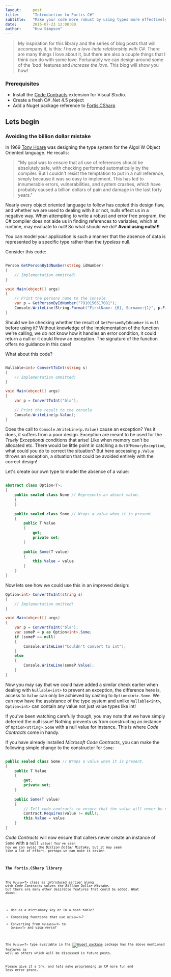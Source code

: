 ```yaml
---
layout:     post
title:      "Introduction to Fortis C#"
subtitle:   "Make your code more robust by using types more effectively"
date:       2015-07-23 12:00:00
author:     "Huw Simpson"
---
```


> My inspiration for this library and the series of blog posts that will accompany it, is this: *I have a love-hate relationship with C#.* There are many things I love about it, but there are also a couple things that I think can do with some love. Fortunately we can design around some of the *'bad'* features and *increase the love*. This blog will show you how!

### Prerequisites
* Install the [Code Contracts](https://visualstudiogallery.msdn.microsoft.com/1ec7db13-3363-46c9-851f-1ce455f66970) extension for Visual Studio.
* Create a fresh C# .Net 4.5 project
* Add a Nuget package reference to [Fortis.CSharp](https://www.nuget.org/packages/Fortis.CSharp)

## Lets begin

### Avoiding the billion dollar mistake
In 1969 [Tony Hoare](https://en.wikipedia.org/wiki/Tony_Hoare) was designing the type system for the Algol W Object Oriented language. He recalls: 
> "My goal was to ensure that all use of references should be absolutely safe, with checking performed automatically by the compiler. But I couldn't resist the temptation to put in a null reference, simply because it was so easy to implement. This has led to innumerable errors, vulnerabilities, and system crashes, which have probably caused a billion dollars of pain and damage in the last forty years."

Nearly every object oriented language to follow has copied this design flaw, and whether we are used to dealing with it or not, nulls effect us in a negative way. When attempting to write a robust and error free program, the C# compiler does not aide us in finding references to variables, which at runtime, may evaluate to null! So what should we do? __Avoid using nulls!!!__

You can model your application is such a manner that the absence of data is represented by a specific type rather than the *typeless* null.

Consider this code:

```csharp

Person GetPersonByIdNumber(string idNumber)
{
	// Implementation ommitted!
}

void Main(object[] args)
{
	// Print the persons name to the console
    var p = GetPersonByIdNumber("7910156517081");
    Console.WriteLine(String.Format("FirstName: {0}, Surname:{1}", p.FirstName, p.Surname);
}
```

Should we be checking whether the result of <code>GetPersonByIdNumber</code> is <code>null</code> before using it? Without knowledge of the implementation of the function we're calling, we do not know how it handles an error condition, it could return a null or it could throw an exception. The signature of the function offers no guidance in this case!

What about this code?
```csharp

Nullable<int> ConvertToInt(string s)
{
	// Implementation ommitted!
}

void Main(object[] args)
{
    var p = ConvertToInt("bla");
    
    // Print the result to the console
    Console.WriteLine(p.Value);
}
```

Does the call to <code>Console.WriteLine(p.Value)</code> cause an exception? Yes it does, it suffers from a poor design. Exception are meant to be used for the *Truely Exceptional* conditions that arise! Like when memory can't be allocated etc. There would be little point in catching a <code>OutOfMemoryException</code>, what could you do to correct the situation? But here accessing <code>p.Value</code> throws an exception, a situation that could be avoided entirely with the correct design!

Let's create our own type to model the absence of a value:

```csharp

abstract class Option<T>;
{
	public sealed class None // Represents an absent value.
    {
    }
    
    public sealed class Some // Wraps a value when it is present.
    {
    	public T Value
        {
        	get;
            private set;
        }
        
        public Some(T value)
        {
        	this.Value = value
        }
    }
}
```

Now lets see how we could use this in an improved design:

```csharp
Option<int> ConvertToInt(string s)
{
	// Implementation omitted!
}

void Main(object[] args)
{
    var p = ConvertToInt("bla");
  	var someP = p as Option<int>.Some;
    if (someP == null)
    {
    	Console.WriteLine("Couldn't convert to int");
    }
    else 
    {
    	Console.WriteLine(someP.Value);
    }
}
```

Now you may say that we could have added a similar check earlier when dealing with <code>Nullable&lt;int&gt;</code> to prevent an exception, the difference here is, access to <code>Value</code> can only be achieved by casting to <code>Option&lt;int&gt;.Some</code>. We can now have the assistance of the type system and unlike <code>Nullable&lt;int&gt;</code>, <code>Option&lt;int&gt;</code> can contain any value not just value types like int!

If you've been watching carefully though, you may note that we have simply deferred the null issue! Nothing prevents us from constructing an instance of <code>Option&lt;string&gt;.Some</code> with a null value for instance. This is where *Code Contracts* come in handy.

If you have already installed *Microsoft Code Contracts*, you can make the following simple change to the constructor for <code>Some</code>:

```csharp

public sealed class Some // Wraps a value when it is present.
{
	public T Value
    {
    	get;
        private set;
    }
        
    public Some(T value)
    {
      	// Tell code contracts to ensure that the value will never be null!
       	Contract.Requires(value != null); 
       	this.Value = value
    }
}
```

*Code Contracts* will now ensure that callers never create an instance of <code>Some</code> with a <code>null<code> value! You've seen how we can avoid the *Billion Dollar Mistake*, but it may seem like a lot of effort, perhaps we can make it easier.

### The Fortis.CSharp library
The <code>Option&lt;T&gt;</code> class as introduced earlier along with *Code Contracts* solves the *Billion Dollar Mistake*, but there are many other desirable features that could be added. What about:
* Use as a dictionary key or in a hash table?
* Composing functions that use <code>Option&lt;T&gt;</code>?
* Converting from <code>Nullable&lt;T&gt;</code> to <code>Option&lt;T&gt;</code> and visa-versa?

The <code>Option&lt;T&gt;</code> type available in the [![Nuget package](https://img.shields.io/badge/nuget-Fortis%20C%23-blue.svg)](https://www.nuget.org/packages/Fortis.CSharp) package has the above mentioned features as well as others which will be discussed in future posts.

Please give it a try, and lets make programming in C# more fun and less error prone.


